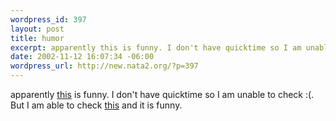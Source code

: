 ```yaml
--- 
wordpress_id: 397
layout: post
title: humor
excerpt: apparently this is funny. I don't have quicktime so I am unable to check :(. But I am able to check this and it is funny.
date: 2002-11-12 16:07:34 -06:00
wordpress_url: http://new.nata2.org/?p=397
---
```

apparently <a href="http://heracles.cuties.org/~phunk/john-switch.mov">this</a> is funny. I don't have quicktime so I am unable to check :(. But I am able to check <a href="http://wecomeinpeace.free.fr/">this</a> and it is funny.
